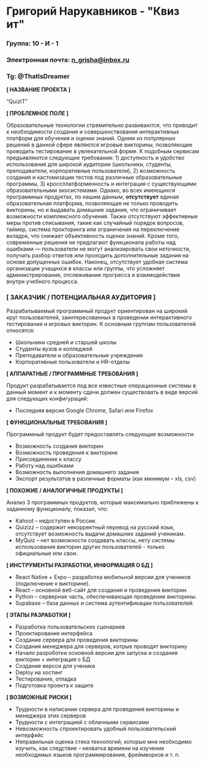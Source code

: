 # Григорий Нарукавников - "Квиз ит"

### Группа: 10 - И - 1
### Электронная почта: n_grisha@inbox.ru
### Tg: @ThatIsDreamer


**[ НАЗВАНИЕ ПРОЕКТА ]**

“QuizIT”

**[ ПРОБЛЕМНОЕ ПОЛЕ ]**

Образовательные технологии стремительно развиваются, что приводит к необходимости создания и совершенствования интерактивных платформ для обучения и оценки знаний. Одним из популярных решений в данной сфере являются игровые викторины, позволяющие проводить тестирование в увлекательной форме. К подобным сервисам предъявляются следующие требования: 1) доступность и удобство использования для широкой аудитории (школьники, студенты, преподаватели, корпоративные пользователи), 2) возможность создания и кастомизации тестов под различные образовательные программы, 3) кроссплатформенность и интеграция с существующими образовательными экосистемами. Однако, во всех имеющихся программных продуктах, по нашим данным, **отсутствует** единая образовательная платформа, позволяющая не только проводить викторины, но и выдавать домашние задания, что ограничивает возможности комплексного обучения. Также отсутствуют эффективные меры против списывания, такие как случайный порядок вопросов, таймер, система прокторинга или ограничения на переключение вкладок, что снижает объективность оценки знаний. Кроме того, современные решения не предлагают функционала работы над ошибками — пользователи не могут анализировать свои неточности, получать разбор ответов или проходить дополнительные задания на основе допущенных ошибок. Наконец, отсутствует удобная система организации учащихся в классы или группы, что усложняет администрирование, отслеживание прогресса и взаимодействие внутри учебного процесса.


### **[ ЗАКАЗЧИК / ПОТЕНЦИАЛЬНАЯ АУДИТОРИЯ ]**  

Разрабатываемый программный продукт ориентирован на широкий круг пользователей, заинтересованных в проведении интерактивного тестирования и игровых викторин. К основным группам пользователей относятся:  

* Школьники средней и старшей школы
* Студенты вузов и колледжей
* Преподаватели и образовательные учреждения
* Корпоративные пользователи и HR-отделы

**[ АППАРАТНЫЕ / ПРОГРАММНЫЕ ТРЕБОВАНИЯ ]** 

Продукт разрабатывается под все известные операционные системы в данный момент и к моменту сдачи должен существовать в виде версий для следующих конфигураций:

* Последняя версия Google Chrome, Safari или Firefox

**[ ФУНКЦИОНАЛЬНЫЕ ТРЕБОВАНИЯ ]**

Программный продукт будет предоставлять следующие возможности:
* Возможность создания викторин
* Возможность проведения к викторине
* Присоединение к классу
* Работу над ошибками 
* Возможность выполнения домашнего задания
* Экспорт результатов в различные форматы (как минимум – xls, csv)

**[ ПОХОЖИЕ / АНАЛОГИЧНЫЕ ПРОДУКТЫ ]**

Анализ 3 программных продуктов, которые максимально приближены к заданному функционалу, показал, что:

* Kahoot – недоступен в России.
* Quizizz – содержит некорректный перевод на русский язык, отсутствует возможность выдачи домашних заданий ученикам.
* MyQuiz – нет возможности создавать классы, нету системы использования викторин других пользователей - только официальные или свои.

**[ ИНСТРУМЕНТЫ РАЗРАБОТКИ, ИНФОРМАЦИЯ О БД ]**

* React Native + Expo – разработка мобильной версии для учеников (подключение к викторине).
* React – основной веб-сайт для создания и проведения викторин.
* Python – серверная часть, обеспечивающая проведение викторины.
* Supabase – база данных и система аутентификации пользователей.

**[ ЭТАПЫ РАЗРАБОТКИ ]**

*	Разработка пользовательских сценариев
*	Проектирование интерфейса
*	Создание сервера для проведения викторины
*	Создания менеджера для серверов, котрые проводят викторину
*	Начало разроботки основной версии для запуска и создания викторин + интеграция с БД
*	Создание версси для ученика 
*	Deploy на хостинг
*	Тестирование, отладка
*	Подготовка проекта к защите

**[ ВОЗМОЖНЫЕ РИСКИ ]**
*	Трудности в написании сервера для проведения викторины и менеджера этих серверов
*	Трудности с интеграцией с облачными сервисами
*	Невозможность спроектировать удобный пользовательский интерфейс 
*	Неправильная оценка стека технологий, которые мне необходимо изучить, как следствие – нехватка времени на изучение    необходимых языков программирования, фреймворков и т. п.
